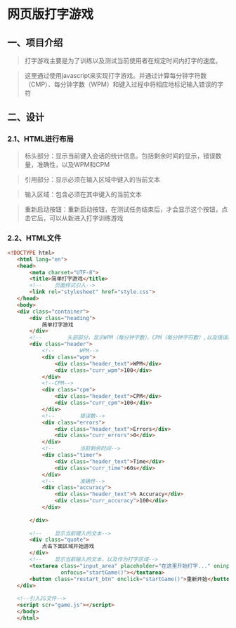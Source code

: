 # 网页版打字游戏
## 一、项目介绍
>打字游戏主要是为了训练以及测试当前使用者在规定时间内打字的速度。

>这里通过使用javascript来实现打字游戏。并通过计算每分钟字符数（CMP）、每分钟字数（WPM）和键入过程中将相应地标记输入错误的字符

## 二、设计
### 2.1、HTML进行布局 
>标头部分：显示当前键入会话的统计信息。包括剩余时间的显示，错误数量，准确性，以及WPM和CPM

>引用部分：显示必须在输入区域中键入的当前文本

>输入区域：包含必须在其中键入的当前文本

>重新启动按钮：重新启动按钮，在测试任务结束后，才会显示这个按钮，点击它后，可以从新进入打字训练游戏

### 2.2、HTML文件
```HTML
<!DOCTYPE html>
   <html lang="en">
   <head>
       <meta charset="UTF-8">
       <title>简单打字游戏</title>
       <!--    页面样式引入-->
       <link rel="stylesheet" href="style.css">
   </head>
   <body>
   <div class="container">
       <div class="heading">
           简单打字游戏
       </div>
       <!--        头部部分，显示WPM（每分钟字数）、CPM（每分钟字符数）,以及错误数、剩余时间、准确性-->
       <div class="header">
           <!--        WPM-->
           <div class="wpm">
               <div class="header_text">WPM</div>
               <div class="curr_wpm">100</div>
           </div>
           <!--CPM-->
           <div class="cpm">
               <div class="header_text">CPM</div>
               <div class="curr_cpm">100</div>
           </div>
           <!--        错误数-->
           <div class="errors">
               <div class="header_text">Errors</div>
               <div class="curr_errors">0</div>
           </div>
           <!--        当前剩余时间-->
           <div class="timer">
               <div class="header_text">Time</div>
               <div class="curr_time">60s</div>
           </div>
           <!--        准确性-->
           <div class="accuracy">
               <div class="header_text">% Accuracy</div>
               <div class="curr_accuracy">100</div>
           </div>
   
       </div>
   
       <!--    显示当前键入的文本-->
       <div class="quote">
           点击下面区域开始游戏
       </div>
       <!--    显示当前输入的文本，以及作为打字区域-->
       <textarea class="input_area" placeholder="在这里开始打字..." oninput="processCurrentText()"
                 onfocus="startGame()"></textarea>
       <button class="restart_btn" onclick="startGame()">重新开始</button>
   </div>
   
   <!--引入JS文件-->
   <script scr="game.js"></script>
   </body>
   </html>
```